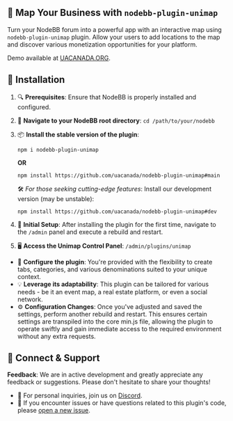 ## 🍁 Map Your Business with `nodebb-plugin-unimap`
Turn your NodeBB forum into a powerful app with an interactive map using `nodebb-plugin-unimap` plugin. Allow your users to add locations to the map and discover various monetization opportunities for your platform.

Demo available at [UACANADA.ORG](https://uacanada.org).


## 🚀 Installation

1. 🔍 **Prerequisites**:
   Ensure that NodeBB is properly installed and configured.
2. 📂 **Navigate to your NodeBB root directory**:
   `cd /path/to/your/nodebb`
3. 📦 **Install the stable version of the plugin**:

   ```
   npm i nodebb-plugin-unimap
   ```
    **OR**
   ```
   npm install https://github.com/uacanada/nodebb-plugin-unimap#main
   ```

    🛠️ *For those seeking cutting-edge features*: Install our development version (may be unstable):
     
     ```
     npm install https://github.com/uacanada/nodebb-plugin-unimap#dev
     ```
     
5. 🚀 **Initial Setup**: After installing the plugin for the first time, navigate to the `/admin` panel and execute a rebuild and restart.
6. 🖥️ **Access the Unimap Control Panel**: `/admin/plugins/unimap`
 - 🔧 **Configure the plugin**: You're provided with the flexibility to create tabs, categories, and various denominations suited to your unique context.
 - 💡 **Leverage its adaptability**: This plugin can be tailored for various needs - be it an event map, a real estate platform, or even a social network.
 - ⚙️ **Configuration Changes**: Once you've adjusted and saved the settings, perform another rebuild and restart. This ensures certain settings are transpiled into the core min.js file, allowing the plugin to operate swiftly and gain immediate access to the required environment without any extra requests.



## 🤝 Connect & Support

**Feedback**: We are in active development and greatly appreciate any feedback or suggestions. Please don't hesitate to share your thoughts!
- 💌 For personal inquiries, join us on [Discord](https://discord.gg/pKnXqz3vaq).
- 🐛 If you encounter issues or have questions related to this plugin's code, please [open a new issue](https://github.com/uacanada/nodebb-plugin-unimap/issues/new).
